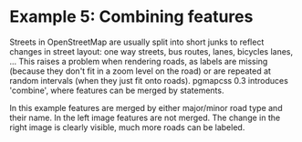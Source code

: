 Example 5: Combining features
=============================
Streets in OpenStreetMap are usually split into short junks to reflect changes in street layout: one way streets, bus routes, lanes, bicycles lanes, ... This raises a problem when rendering roads, as labels are missing (because they don't fit in a zoom level on the road) or are repeated at random intervals (when they just fit onto roads). pgmapcss 0.3 introduces 'combine', where features can be merged by statements.

In this example features are merged by either major/minor road type and their name. In the left image features are not merged. The change in the right image is clearly visible, much more roads can be labeled.
